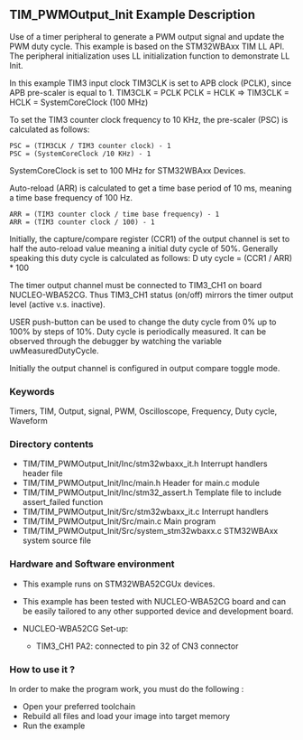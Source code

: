 ## <b>TIM_PWMOutput_Init Example Description</b>

Use of a timer peripheral to generate a 
PWM output signal and update the PWM duty cycle. This example is based on the 
STM32WBAxx TIM LL API. The peripheral initialization uses 
LL initialization function to demonstrate LL Init.

In this example TIM3 input clock TIM3CLK is set to APB clock (PCLK),
since APB pre-scaler is equal to 1.
    TIM3CLK = PCLK
    PCLK = HCLK
    => TIM3CLK = HCLK = SystemCoreClock (100 MHz)

To set the TIM3 counter clock frequency to 10 KHz, the pre-scaler (PSC) is
calculated as follows:

	PSC = (TIM3CLK / TIM3 counter clock) - 1
	PSC = (SystemCoreClock /10 KHz) - 1

SystemCoreClock is set to 100 MHz for STM32WBAxx Devices.

Auto-reload (ARR) is calculated to get a time base period of 10 ms,
meaning a time base frequency of 100 Hz.

	ARR = (TIM3 counter clock / time base frequency) - 1
	ARR = (TIM3 counter clock / 100) - 1

Initially, the capture/compare register (CCR1) of the output channel is set to
half the auto-reload value meaning a initial duty cycle of 50%.
Generally speaking this duty cycle is calculated as follows:
D
	uty cycle = (CCR1 / ARR) * 100

The timer output channel must be connected to TIM3_CH1 on board NUCLEO-WBA52CG.
Thus TIM3_CH1 status (on/off) mirrors the timer output level (active v.s. inactive).

USER push-button can be used to change the duty cycle from 0% up to 100% by
steps of 10%. Duty cycle is periodically measured. It can be observed through
the debugger by watching the variable uwMeasuredDutyCycle.

Initially the output channel is configured in output compare toggle mode.

### <b>Keywords</b>

Timers, TIM, Output, signal, PWM, Oscilloscope, Frequency, Duty cycle, Waveform

### <b>Directory contents</b>

  - TIM/TIM_PWMOutput_Init/Inc/stm32wbaxx_it.h         Interrupt handlers header file
  - TIM/TIM_PWMOutput_Init/Inc/main.h                  Header for main.c module
  - TIM/TIM_PWMOutput_Init/Inc/stm32_assert.h          Template file to include assert_failed function
  - TIM/TIM_PWMOutput_Init/Src/stm32wbaxx_it.c         Interrupt handlers
  - TIM/TIM_PWMOutput_Init/Src/main.c                  Main program
  - TIM/TIM_PWMOutput_Init/Src/system_stm32wbaxx.c     STM32WBAxx system source file


### <b>Hardware and Software environment</b>

  - This example runs on STM32WBA52CGUx devices.
    
  - This example has been tested with NUCLEO-WBA52CG board and can be
    easily tailored to any other supported device and development board.
  - NUCLEO-WBA52CG Set-up:
      - TIM3_CH1  PA2: connected to pin 32 of CN3 connector 

### <b>How to use it ?</b>

In order to make the program work, you must do the following :

 - Open your preferred toolchain
 - Rebuild all files and load your image into target memory
 - Run the example


